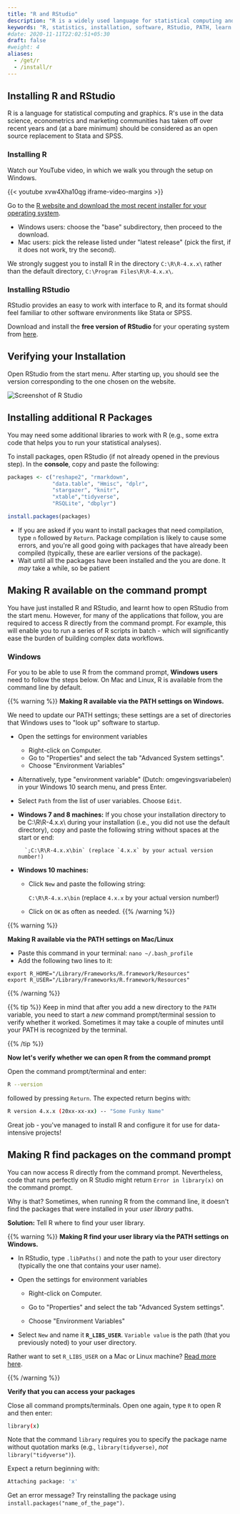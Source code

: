 ```yaml
---
title: "R and RStudio"
description: "R is a widely used language for statistical computing and graphics. Learn how to set it up on your computer."
keywords: "R, statistics, installation, software, RStudio, PATH, learn R, get R, install R, setup"
#date: 2020-11-11T22:02:51+05:30
draft: false
#weight: 4
aliases:
  - /get/r
  - /install/r
---
```


## Installing R and RStudio

R is a language for statistical computing and graphics. R's use in the data science, econometrics and marketing communities has taken off over recent years and (at a bare minimum) should be considered as an open source replacement to Stata and SPSS.

### Installing R

Watch our YouTube video, in which we walk you through the setup on Windows.

{{< youtube xvw4Xha10qg iframe-video-margins >}}

Go to the [R website and download the most recent installer for your operating system](https://cran.r-project.org/).

- Windows users: choose the "base" subdirectory, then proceed to the download.
- Mac users: pick the release listed under "latest release" (pick the first, if it does not work, try the second).

We strongly suggest you to install R in the directory `C:\R\R-4.x.x\` rather than the default directory, `C:\Program Files\R\R-4.x.x\`.

### Installing RStudio

RStudio provides an easy to work with interface to R, and its format should feel familiar to other software environments like Stata or SPSS.

Download and install the **free version of RStudio** for your operating system from [here](https://www.rstudio.com/products/rstudio/download/).

## Verifying your Installation

Open RStudio from the start menu. After starting up, you should see the version corresponding to the one chosen on the website.

![Screenshot of R Studio](../r.png)

## Installing additional R Packages

You may need some additional libraries to work with R (e.g., some extra code that helps you to run your statistical analyses). 

To install packages, open RStudio (if not already opened in the previous step). In the **console**, copy and paste the following:

```r
packages <- c("reshape2", "rmarkdown",
              "data.table", "Hmisc", "dplr",
              "stargazer", "knitr",
              "xtable","tidyverse",
              "RSQLite", "dbplyr")

install.packages(packages)
```

* If you are asked if you want to install packages that need compilation, type `n` followed by `Return`. Package compilation is likely to cause some errors, and you're all good going with packages that have already been compiled (typically, these are earlier versions of the package).
* Wait until all the packages have been installed and the you are done. It *may* take a while, so be patient

## Making R available on the command prompt

You have just installed R and RStudio, and learnt how to open RStudio from the start menu.
However, for many of the applications that follow, you are required to access R directly from the command prompt.
For example, this will enable you to run a series of R scripts in batch - which will significantly ease the burden of
building complex data workflows.

### Windows

For you to be able to use R from the command prompt, **Windows users** need to follow the steps below.
On Mac and Linux, R is available from the command line by default.

{{% warning %}}
**Making R available via the PATH settings on Windows.**

We need to update our PATH settings; these settings are a set of directories that Windows uses to "look up" software to startup.

- Open the settings for environment variables
    - Right-click on Computer.
  	- Go to "Properties" and select the tab "Advanced System settings".
  	- Choose "Environment Variables"
- Alternatively, type "environment variable" (Dutch: omgevingsvariabelen) in your Windows 10 search menu, and press Enter.

-  Select `Path` from the list of user variables. Choose `Edit`.
- **Windows 7 and 8 machines:**
	If you chose your installation directory to be C:\R\R-4.x.x\ during your installation (i.e., you did not use the default directory), copy and paste the following string without spaces at the start or end:

        `;C:\R\R-4.x.x\bin` (replace `4.x.x` by your actual version number!)

- **Windows 10 machines:**
	- Click `New` and paste the following string:

        `C:\R\R-4.x.x\bin` (replace `4.x.x` by your actual version number!)

	- Click on `OK` as often as needed.
{{% /warning %}}

{{% warning %}}

**Making R available via the PATH settings on Mac/Linux**

- Paste this command in your terminal: `nano ~/.bash_profile`
- Add the following two lines to it:

```
export R_HOME="/Library/Frameworks/R.framework/Resources"
export R_USER="/Library/Frameworks/R.framework/Resources"
```

{{% /warning %}}


{{% tip %}}
Keep in mind that after you add a new directory to the `PATH` variable, you need to start a *new* command prompt/terminal session to verify whether it worked. Sometimes it may take a couple of minutes until your PATH is recognized by the terminal.

{{% /tip %}}

**Now let's verify whether we can open R from the command prompt**

Open the command prompt/terminal and enter:

```bash
R --version
```

followed by pressing `Return`. The expected return begins with:

```bash
R version 4.x.x (20xx-xx-xx) -- "Some Funky Name"
```

Great job - you've managed to install R and configure it for use for data-intensive projects!

## Making R find packages on the command prompt
You can now access R directly from the command prompt. Nevertheless, code that runs perfectly on R Studio might return `Error in library(x)` on the command prompt.

Why is that? Sometimes, when running R from the command line, it doesn't find the packages that were installed in your *user library* paths.

**Solution:** Tell R where to find your user library.

{{% warning %}}
**Making R find your user library via the PATH settings on Windows.**

  - In RStudio, type `.libPaths()` and note the path to your user directory (typically the one that contains your user name).

  - Open the settings for environment variables

      - Right-click on Computer.

      - Go to "Properties" and select the tab "Advanced System settings".

      - Choose "Environment Variables"

  - Select `New` and name it **`R_LIBS_USER`**. `Variable value` is the path (that you previously noted) to your user directory.

Rather want to set `R_LIBS_USER` on a Mac or Linux machine? [Read more here](https://tilburgsciencehub.com/setup/environment).

{{% /warning %}}

**Verify that you can access your packages**

Close all command prompts/terminals. Open one again, type `R` to open R and then enter:

```bash
library(x)
```

Note that the command `library` requires you to specify the package name without quotation marks (e.g., `library(tidyverse)`, *not* `library("tidyverse")`).

Expect a return beginning with:
```bash
Attaching package: 'x'
```

Get an error message? Try reinstalling the package using `install.packages("name_of_the_page")`.
